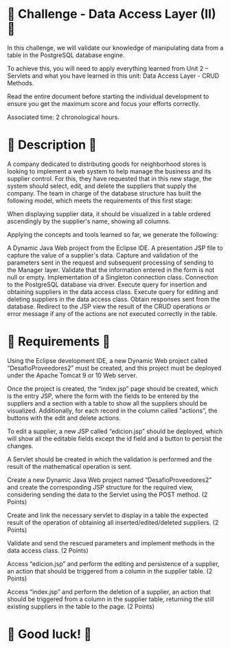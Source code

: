 # 🎪 Challenge - Data Access Layer (II) 🎪

In this challenge, we will validate our knowledge of manipulating data from a table in the PostgreSQL database engine.

To achieve this, you will need to apply everything learned from Unit 2 – Servlets and what you have learned in this unit: Data Access Layer - CRUD Methods.

Read the entire document before starting the individual development to ensure you get the maximum score and focus your efforts correctly.

Associated time: 2 chronological hours.

# 🤡 Description 🤡

A company dedicated to distributing goods for neighborhood stores is looking to implement a web system to help manage the business and its supplier control. For this, they have requested that in this new stage, the system should select, edit, and delete the suppliers that supply the company. The team in charge of the database structure has built the following model, which meets the requirements of this first stage:

When displaying supplier data, it should be visualized in a table ordered ascendingly by the supplier's name, showing all columns.

Applying the concepts and tools learned so far, we generate the following:

A Dynamic Java Web project from the Eclipse IDE.
A presentation JSP file to capture the value of a supplier's data.
Capture and validation of the parameters sent in the request and subsequent processing of sending to the Manager layer.
Validate that the information entered in the form is not null or empty.
Implementation of a Singleton connection class.
Connection to the PostgreSQL database via driver.
Execute query for insertion and obtaining suppliers in the data access class.
Execute query for editing and deleting suppliers in the data access class.
Obtain responses sent from the database.
Redirect to the JSP view the result of the CRUD operations or error message if any of the actions are not executed correctly in the table.
# 🎉 Requirements 🎉

Using the Eclipse development IDE, a new Dynamic Web project called “DesafioProveedores2” must be created, and this project must be deployed under the Apache Tomcat 9 or 10 Web server.

Once the project is created, the “index.jsp” page should be created, which is the entry JSP, where the form with the fields to be entered by the suppliers and a section with a table to show all the suppliers should be visualized. Additionally, for each record in the column called "actions", the buttons with the edit and delete actions.

To edit a supplier, a new JSP called “edicion.jsp” should be deployed, which will show all the editable fields except the id field and a button to persist the changes.

A Servlet should be created in which the validation is performed and the result of the mathematical operation is sent.

Create a new Dynamic Java Web project named “DesafioProveedores2” and create the corresponding JSP structure for the required view, considering sending the data to the Servlet using the POST method.
(2 Points)

Create and link the necessary servlet to display in a table the expected result of the operation of obtaining all inserted/edited/deleted suppliers.
(2 Points)

Validate and send the rescued parameters and implement methods in the data access class.
(2 Points)

Access “edicion.jsp” and perform the editing and persistence of a supplier, an action that should be triggered from a column in the supplier table.
(2 Points)

Access “index.jsp” and perform the deletion of a supplier, an action that should be triggered from a column in the supplier table, returning the still existing suppliers in the table to the page.
(2 Points)

# 🎈 Good luck! 🎈
